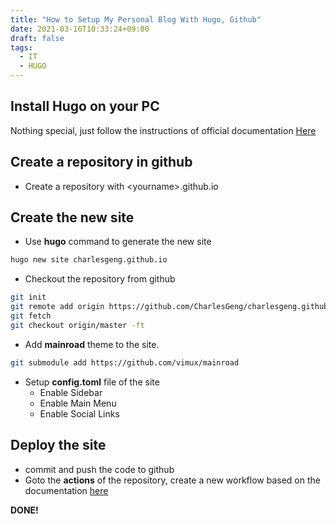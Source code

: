 ```yaml
---
title: "How to Setup My Personal Blog With Hugo, Github"
date: 2021-03-16T10:33:24+09:00
draft: false
tags: 
  - IT
  - HUGO
---
```


## Install Hugo on your PC

Nothing special, just follow the instructions of official documentation [Here](https://gohugo.io/getting-started/installing/)

## Create a repository in github

- Create a repository with \<yourname\>.github.io

## Create the new site

- Use **hugo** command to generate the new site

```bash
hugo new site charlesgeng.github.io
```

- Checkout the repository from github

```bash
git init
git remote add origin https://github.com/CharlesGeng/charlesgeng.github.io.git
git fetch
git checkout origin/master -ft
```

- Add **mainroad** theme to the site.

```bash
git submodule add https://github.com/vimux/mainroad

```

- Setup **config.toml** file of the site
  - Enable Sidebar
  - Enable Main Menu
  - Enable Social Links

## Deploy the site

- commit and push the code to github
- Goto the **actions** of the repository, create a new workflow based on the documentation [here](https://gohugo.io/hosting-and-deployment/hosting-on-github/)

**DONE!**
